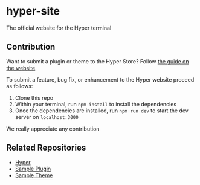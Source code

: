 # hyper-site

The official website for the Hyper terminal

## Contribution

Want to submit a plugin or theme to the Hyper Store? Follow [the guide on the website](https://hyper.is/store/submit).

To submit a feature, bug fix, or enhancement to the Hyper website proceed as follows:

1. Clone this repo
2. Within your terminal, run `npm install` to install the dependencies
3. Once the dependencies are installed, run `npm run dev` to start the dev server on `localhost:3000`

We really appreciate any contribution

## Related Repositories

- [Hyper](https://github.com/vercel/hyper)
- [Sample Plugin](https://github.com/vercel/hyperpower)
- [Sample Theme](https://github.com/vercel/hyperyellow)
